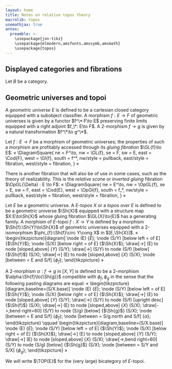 ```yaml
---
layout: home
title: Notes on relative topos theory
macrolib: topos
usemathjax: true
antex:
  preamble: >-
    \usepackage{jon-tikz}
    \usepackage{mlmodern,amsfonts,amssymb,amsmath}
    \usepackage{topos}
---
```


## Displayed categories and fibrations

Let $B$ be a category.

## Geometric universes and topoi

A *geometric universe* $E$ is defined to be a cartesian closed category
equipped with a subobject classifier. A morphism $f : E \to F$ of geometric
universes is given by a functor $f^\*:F\to E$ preserving finite limits equipped
with a right adjoint $f_\*: E\to F$.  A 2-morphism $f\to g$ is given by a
natural transformation $f^\*\to g^\*$.

Let $f : E \to F$ be a morphism of geometric universes; the properties of such
a morphism are profitably accessed through its *gluing fibration* $\GL{f}\to
E$:
«
  \DiagramSquare{
    ne = F^\to,
    nw = \GL{f},
    se = F,
    sw = E,
    east = \Cod{F},
    west = \Gl{f},
    south = f^*,
    nw/style = pullback,
    east/style = fibration,
    west/style = fibration,
  }
»

There is another fibration that will also be of use in some cases, such as
the theory of realizability. This is the *relative scone* or *inverted
gluing* fibration $\OpGL{\Delta} : E \to F$:
«
  \DiagramSquare{
    ne = E^\to,
    nw = \OpGL{f},
    se = E,
    sw = F,
    east = \Cod{E},
    west = \OpGl{f},
    south = f_*,
    nw/style = pullback,
    east/style = fibration,
    west/style = fibration,
  }
»



Let $E$ be a geometric universe. A $E$-*topos* $X$ or a *topos over
$E$* is defined to be a geometric universe $\Sh{X}$ equipped with a structure
map $X:E\to\Sh{X}$ whose gluing fibration $\GL{X}\to{E}$ has a
generating family. A morphism of $E$-topoi $f:{X}\to{Y}$ is defined by a
morphism $\Sh{f}:\Sh{Y}\to\Sh{X}$ of geometric universes equipped with
a 2-isomorphism $\phi_{f}:\Sh{f}\circ Y\cong X$ in $[E,\Sh{X}]$.
«
    \begin{tikzpicture}[diagram]
      \node (E) {$E$};
      \node (S/Y) [below left = of E] {$\Sh{Y}$};
      \node (S/X) [below right = of E] {$\Sh{X}$};
      \draw[->] (E) to node [sloped,above] {$Y$} (S/Y);
      \draw[->] (S/Y) to node (S/f) [below] {$\Sh{f}$} (S/X);
      \draw[->] (E) to node [sloped,above] {$X$} (S/X);
      \node [between = E and S/f] {$\phi_{f}$};
    \end{tikzpicture}
»

A 2-morphism $\alpha:{f}\to{g}$ in $[X,Y]$ is defined to be a
2-morphism $\alpha:\Sh{f}\to{\Sh{g}}$ compatible with $\phi_{f},\phi_{g}$
in the sense that the following pasting diagrams are equal:
«
  \begin{tikzpicture}[diagram,baseline=(S/X.base)]
    \node (E) {$E$};
    \node (S/Y) [below left = of E] {$\Sh{Y}$};
    \node (S/X) [below right = of E] {$\Sh{X}$};
    \draw[->] (E) to node [sloped,above] {$Y$} (S/Y);
    \draw[->] (S/Y) to node (S/f) [upright desc] {$\Sh{f}$} (S/X);
    \draw[->] (E) to node [sloped,above] {$X$} (S/X);
    \draw[->,bend right=60] (S/Y) to node (S/g) [below] {$\Sh{g}$} (S/X);
    \node [between = E and S/f] {$\phi_{f}$};
    \node [between = S/g.north and S/f] {$\alpha$};
  \end{tikzpicture}
  \qquad
  \begin{tikzpicture}[diagram,baseline=(S/X.base)]
    \node (E) {$E$};
    \node (S/Y) [below left = of E] {$\Sh{Y}$};
    \node (S/X) [below right = of E] {$\Sh{X}$};
    \draw[->] (E) to node [sloped,above] {$Y$} (S/Y);
    \draw[->] (E) to node [sloped,above] {$X$} (S/X);
    \draw[->,bend right=60] (S/Y) to node (S/g) [below] {$\Sh{g}$} (S/X);
    \node [between = S/Y and S/X] {$\phi_g$};
  \end{tikzpicture}
»

We will write $\TOP{E}$ for the (very large) bicategory of $E$-topoi.
